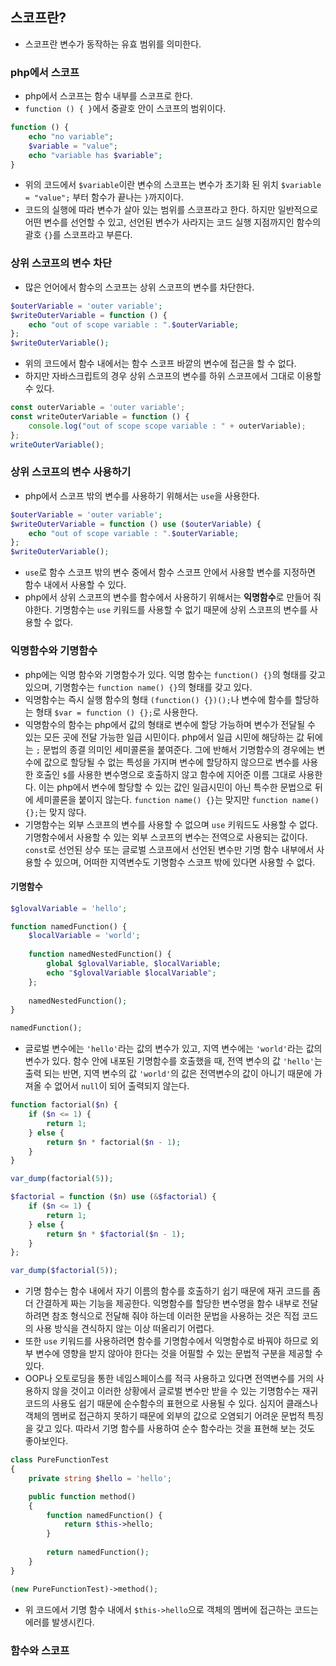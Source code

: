 ## 스코프란?
- 스코프란 변수가 동작하는 유효 범위를 의미한다.

### php에서 스코프
- php에서 스코프는 함수 내부를 스코프로 한다.
- `function () { }`에서 중괄호 안이 스코프의 범위이다.
```php
function () {
    echo "no variable";
    $variable = "value";
    echo "variable has $variable";
}
```
- 위의 코드에서 `$variable`이란 변수의 스코프는 변수가 초기화 된 위치 `$variable = "value";` 부터 함수가 끝나는 `}`까지이다.
- 코드의 실행에 따라 변수가 살아 있는 범위를 스코프라고 한다. 하지만 일반적으로 어떤 변수를 선언할 수 있고, 선언된 변수가 사라지는 코드 실행 지점까지인 함수의 괄호 `{}`를 스코프라고 부른다.

### 상위 스코프의 변수 차단
- 많은 언어에서 함수의 스코프는 상위 스코프의 변수를 차단한다.
```php
$outerVariable = 'outer variable';
$writeOuterVariable = function () {
    echo "out of scope variable : ".$outerVariable;
};
$writeOuterVariable();
```
- 위의 코드에서 함수 내에서는 함수 스코프 바깥의 변수에 접근을 할 수 없다.
- 하지만 자바스크립트의 경우 상위 스코프의 변수를 하위 스코프에서 그대로 이용할 수 있다.
```js
const outerVariable = 'outer variable';
const writeOuterVariable = function () {
    console.log("out of scope scope variable : " + outerVariable);
};
writeOuterVariable();
```

### 상위 스코프의 변수 사용하기
- php에서 스코프 밖의 변수를 사용하기 위해서는 `use`을 사용한다.
```php
$outerVariable = 'outer variable';
$writeOuterVariable = function () use ($outerVariable) {
    echo "out of scope variable : ".$outerVariable;
};
$writeOuterVariable();
```
- `use`로 함수 스코프 밖의 변수 중에서 함수 스코프 안에서 사용할 변수를 지정하면 함수 내에서 사용할 수 있다.
- php에서 상위 스코프의 변수를 함수에서 사용하기 위해서는 **익명함수**로 만들어 줘야한다. 기명함수는 `use` 키워드를 사용할 수 없기 때문에 상위 스코프의 변수를 사용할 수 없다.

### 익명함수와 기명함수
- php에는 익명 함수와 기명함수가 있다. 익명 함수는 `function() {}`의 형태를 갖고 있으며, 기명함수는 `function name() {}`의 형태를 갖고 있다.
- 익명함수는 즉시 실행 함수의 형태 `(function() {})();`나 변수에 함수를 할당하는 형태 `$var = function () {};`로 사용한다.
- 익명함수의 함수는 php에서 값의 형태로 변수에 할당 가능하며 변수가 전달될 수 있는 모든 곳에 전달 가능한 일급 시민이다. php에서 일급 시민에 해당하는 값 뒤에는 `;` 문법의 종결 의미인 세미콜론을 붙여준다. 그에 반해서 기명함수의 경우에는 변수에 값으로 할당될 수 없는 특성을 가지며 변수에 할당하지 않으므로 변수를 사용한 호출인 `$`를 사용한 변수명으로 호출하지 않고 함수에 지어준 이름 그대로 사용한다. 이는 php에서 변수에 할당할 수 있는 값인 일급시민이 아닌 특수한 문법으로 뒤에 세미콜론을 붙이지 않는다. `function name() {}`는 맞지만 `function name() {};`는 맞지 않다.
- 기명함수는 외부 스코프의 변수를 사용할 수 없으며 `use` 키워드도 사용할 수 없다. 기명함수에서 사용할 수 있는 외부 스코프의 변수는 전역으로 사용되는 값이다. `const`로 선언된 상수 또는 글로벌 스코프에서 선언된 변수만 기명 함수 내부에서 사용할 수 있으며, 어떠한 지역변수도 기명함수 스코프 밖에 있다면 사용할 수 없다.

#### 기명함수
```php
$glovalVariable = 'hello';

function namedFunction() {
	$localVariable = 'world';
	
	function namedNestedFunction() {
		global $glovalVariable, $localVariable;
		echo "$glovalVariable $localVariable";
	};
	
	namedNestedFunction();
}

namedFunction();
```
- 글로벌 변수에는 `'hello'`라는 값의 변수가 있고, 지역 변수에는 `'world'`라는 값의 변수가 있다. 함수 안에 내포된 기명함수를 호출했을 때, 전역 변수의 값 `'hello'`는 출력 되는 반면, 지역 변수의 값 `'world'`의 값은 전역변수의 값이 아니기 때문에 가져올 수 없어서 `null`이 되어 출력되지 않는다.

```php
function factorial($n) {
    if ($n <= 1) {
        return 1;
    } else {
        return $n * factorial($n - 1);
    }
}

var_dump(factorial(5));

$factorial = function ($n) use (&$factorial) {
    if ($n <= 1) {
        return 1;
    } else {
        return $n * $factorial($n - 1);
    }
};

var_dump($factorial(5));
```
- 기명 함수는 함수 내에서 자기 이름의 함수를 호출하기 쉽기 때문에 재귀 코드를 좀 더 간결하게 짜는 기능을 제공한다. 익명함수를 할당한 변수명을 함수 내부로 전달하려면 참조 형식으로 전달해 줘야 하는데 이러한 문법을 사용하는 것은 직접 코드의 사용 방식을 견식하지 않는 이상 떠올리기 어렵다.
- 또한 `use` 키워드를 사용하려면 함수를 기명함수에서 익명함수로 바꿔야 하므로 외부 변수에 영향을 받지 않아야 한다는 것을 어필할 수 있는 문법적 구분을 제공할 수 있다.
- OOP나 오토로딩을 통한 네임스페이스를 적극 사용하고 있다면 전역변수를 거의 사용하지 않을 것이고 이러한 상황에서 글로벌 변수만 받을 수 있는 기명함수는 재귀코드의 사용도 쉽기 때문에 순수함수의 표현으로 사용될 수 있다. 심지어 클래스나 객체의 멤버로 접근하지 못하기 때문에 외부의 값으로 오염되기 어려운 문법적 특징을 갖고 있다. 따라서 기명 함수를 사용하여 순수 함수라는 것을 표현해 보는 것도 좋아보인다.
```php
class PureFunctionTest
{
	private string $hello = 'hello';

	public function method()
	{
		function namedFunction() {
			return $this->hello;
		}
		
		return namedFunction();
	}
}

(new PureFunctionTest)->method();
```
- 위 코드에서 기명 함수 내에서 `$this->hello`으로 객체의 멤버에 접근하는 코드는 에러를 발생시킨다.

### 함수와 스코프

